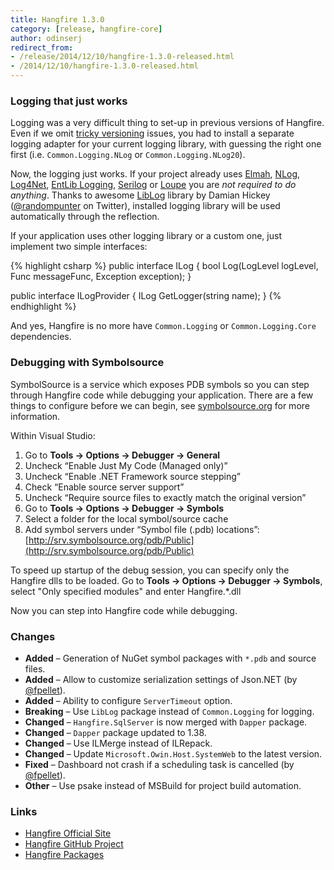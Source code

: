 ```yaml
---
title: Hangfire 1.3.0
category: [release, hangfire-core]
author: odinserj
redirect_from:
- /release/2014/12/10/hangfire-1.3.0-released.html
- /2014/12/10/hangfire-1.3.0-released.html
---
```


### Logging that just works

Logging was a very difficult thing to set-up in previous versions of Hangfire. Even if we omit [tricky versioning](https://discuss.hangfire.io/t/move-away-from-common-logging-library/378/7) issues, you had to install a separate logging adapter for your current logging library, with guessing the right one first (i.e. `Common.Logging.NLog` or `Common.Logging.NLog20`).

Now, the logging just works. If your project already uses [Elmah](https://code.google.com/p/elmah/), [NLog](http://nlog-project.org/), [Log4Net](https://logging.apache.org/log4net/), [EntLib Logging](http://msdn.microsoft.com/en-us/library/ff647183.aspx), [Serilog](http://serilog.net/) or [Loupe](http://www.gibraltarsoftware.com/Loupe) you are *not required to do anything*. Thanks to awesome [LibLog](https://github.com/damianh/LibLog) library by Damian Hickey ([@randompunter](https://twitter.com/randompunter) on Twitter), installed logging library will be used automatically through the reflection.

If your application uses other logging library or a custom one, just implement two simple interfaces:

{% highlight csharp %}
public interface ILog
{
    bool Log(LogLevel logLevel, Func<string> messageFunc, 
        Exception exception);
}

public interface ILogProvider
{
    ILog GetLogger(string name);
}
{% endhighlight %}

And yes, Hangfire is no more have `Common.Logging` or `Common.Logging.Core` dependencies.

### Debugging with Symbolsource

SymbolSource is a service which exposes PDB symbols so you can step through Hangfire code while debugging your application. There are a few things to configure before we can begin, see [symbolsource.org](http://www.symbolsource.org/) for more information.

Within Visual Studio:

1. Go to **Tools &rarr; Options &rarr; Debugger &rarr; General**
1. Uncheck “Enable Just My Code (Managed only)”
1. Uncheck “Enable .NET Framework source stepping”
1. Check “Enable source server support”
1. Uncheck “Require source files to exactly match the original version”
1. Go to **Tools &rarr; Options &rarr; Debugger &rarr; Symbols**
1. Select a folder for the local symbol/source cache
1. Add symbol servers under “Symbol file (.pdb) locations”: [http://srv.symbolsource.org/pdb/Public](http://srv.symbolsource.org/pdb/Public)

To speed up startup of the debug session, you can specify only the Hangfire dlls to be loaded. Go to **Tools &rarr;  Options &rarr; Debugger &rarr; Symbols**, select "Only specified modules" and enter Hangfire.*.dll

Now you can step into Hangfire code while debugging.

### Changes

* **Added** – Generation of NuGet symbol packages with `*.pdb` and source files.
* **Added** – Allow to customize serialization settings of Json.NET (by [@fpellet](https://github.com/fpellet)).
* **Added** – Ability to configure `ServerTimeout` option.
* **Breaking** – Use `LibLog` package instead of `Common.Logging` for logging.
* **Changed** – `Hangfire.SqlServer` is now merged with `Dapper` package.
* **Changed** – `Dapper` package updated to 1.38.
* **Changed** – Use ILMerge instead of ILRepack.
* **Changed** – Update `Microsoft.Owin.Host.SystemWeb` to the latest version.
* **Fixed** – Dashboard not crash if a scheduling task is cancelled (by [@fpellet](https://github.com/fpellet)).
* **Other** – Use psake instead of MSBuild for project build automation.

### Links

* [Hangfire Official Site](http://hangfire.io)
* [Hangfire GitHub Project](https://github.com/HangfireIO/Hangfire)
* [Hangfire Packages](https://www.nuget.org/packages?q=hangfire)